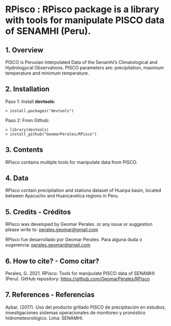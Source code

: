 # RPisco : RPisco package is a library with tools for manipulate PISCO data of SENAMHI (Peru).

## 1. Overview

PISCO is Peruvian Interpolated Data of the Senamhi’s Climatological and Hydrologycal Observations. PISCO parameters are: precipitation, maximum temperature and minimum temperature.

## 2. Installation

Paso 1: Install **devtools**:
```	
> install.packages("devtools")
```
Paso 2: From Github:
```	
> library(devtools)
> install_github("GeomarPerales/RPisco")		
```
## 3. Contents

RPisco contains multiple tools for manipulate data from PISCO.

## 4. Data

RPisco contain precipitation and stations dataset of Huarpa basin, located between Ayacucho and Huancavelica regions in Peru.

## 5. Credits - Créditos

RPisco was developed by Geomar Perales. or any issue or suggestion please write to: perales.geomar@gmail.com

RPisco fue desarrollado por Geomar Perales. Para alguna duda o sugerencia: perales.geomar@gmail.com

## 6. How to cite? - Como citar?

Perales, G. 2021. RPisco: Tools for manipulate PISCO data of SENAMHI (Peru). GitHub repository: https://github.com/GeomarPerales/RPisco

## 7. References - Referencias

Aybar. (2017). Uso del producto grillado PISCO de precipitación en estudios, investigaciones sistemas operacionales de monitoreo y pronóstico hidrometeorológico. Lima: SENAMHI.

